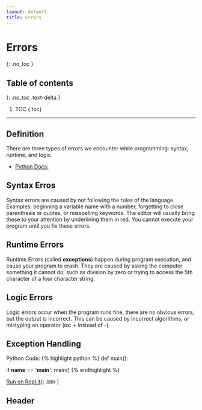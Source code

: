 ```yaml
---
layout: default
title: Errors
---
```


# Errors
{: .no_toc }
## Table of contents
{: .no_toc .text-delta }

1. TOC
{:toc}

---

## Definition
There are three types of errors we encounter while programming: syntax, runtime, and logic. 
- [Python Docs: ]()

## Syntax Erros
Syntax errors are caused by not following the rules of the language. Examples: beginning a variable name with a number, forgetting to close parenthesis or quotes, or misspelling keywords. The editor will usually bring these to your attention by underlining them in red. You cannot execute your program until you fix these errors.

## Runtime Errors
Runtime Errors (called **exceptions**) happen during program execution, and cause your program to crash. They are caused by asking the computer something it cannot do, such as division by zero or trying to access the 5th character of a four character string.

## Logic Errors
Logic errors occur when the program runs fine, there are no obvious errors, but the output is incorrect. This can be caused by incorrect algorithms, or mistyping an operator (ex: + instead of -).

## Exception Handling

Python Code:
{% highlight python %}
def main():

    
if __name__ == '__main__':
    main()
{% endhighlight %}

[Run on Repl.it](https://repl.it/@bianca_ruiz/#main.py){: .btn }

## Header


